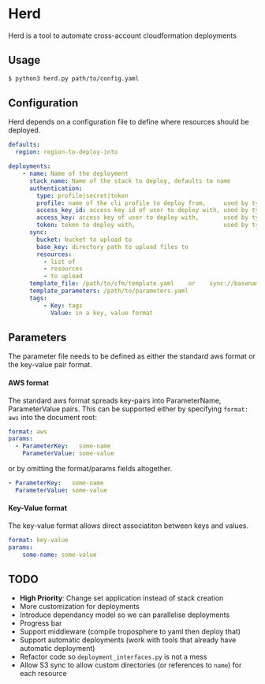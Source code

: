 # Herd

Herd is a tool to automate cross-account cloudformation deployments

## Usage
```sh
$ python3 herd.py path/to/config.yaml
```

## Configuration
Herd depends on a configuration file to define where resources should be deployed.
```yaml
defaults:
  region: region-to-deploy-into

deployments:
    - name: Name of the deployment
      stack_name: Name of the stack to deploy, defaults to name
      authentication:
        type: profile|secret|token
        profile: name of the cli profile to deploy from,     used by type=profile
        access_key_id: access key id of user to deploy with, used by type=secret
        access_key: access key of user to deploy with,       used by type=secret
        token: token to deploy with,                         used by type=token
      sync:
        bucket: bucket to upload to
        base_key: directory path to upload files to
        resources:
          - list of
          - resources
          - to upload
      template_file: /path/to/cfm/template.yaml    or    sync://basename_of_resource_in_sync.resources
      template_parameters: /path/to/parameters.yaml
      tags:
          - Key: tags
            Value: in a key, value format
```

## Parameters
The parameter file needs to be defined as either the standard aws format or the key-value pair format.

#### AWS format
The standard aws format spreads key-pairs into ParameterName, ParameterValue pairs. This can be supported either
by specifying `format: aws` into the document root:
```yaml
format: aws
params:
  - ParameterKey:   some-name
    ParameterValue: some-value
```

or by omitting the format/params fields altogether.
```yaml
- ParameterKey:   some-name
  ParameterValue: some-value
```

#### Key-Value format
The key-value format allows direct associatiton between keys and values.
```yaml
format: key-value
params:
    some-name: some-value
```

## TODO
 - **High Priority**: Change set application instead of stack creation
 - More customization for deployments
 - Introduce dependancy model so we can parallelise deployments
 - Progress bar
 - Support middleware (compile troposphere to yaml then deploy that)
 - Support automatic deployments (work with tools that already have automatic deployment)
 - Refactor code so `deployment_interfaces.py` is not a  mess
 - Allow S3 sync to allow custom directories (or references to `name`) for each resource
